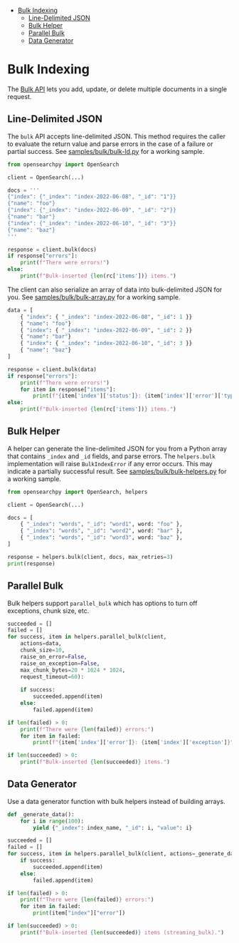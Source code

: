 - [Bulk Indexing](#bulk-indexing)
  - [Line-Delimited JSON](#line-delimited-json)
  - [Bulk Helper](#bulk-helper)
  - [Parallel Bulk](#parallel-bulk)
  - [Data Generator](#data-generator)

# Bulk Indexing

The [Bulk API](https://opensearch.org/docs/latest/api-reference/document-apis/bulk/) lets you add, update, or delete multiple documents in a single request.

## Line-Delimited JSON

The `bulk` API accepts line-delimited JSON. This method requires the caller to evaluate the return value and parse errors in the case of a failure or partial success. See [samples/bulk/bulk-ld.py](../samples/bulk/bulk-ld.py) for a working sample.

```python
from opensearchpy import OpenSearch

client = OpenSearch(...)

docs = '''
{"index": {"_index": "index-2022-06-08", "_id": "1"}}
{"name": "foo"} 
{"index": {"_index": "index-2022-06-09", "_id": "2"}}
{"name": "bar"}
{"index": {"_index": "index-2022-06-10", "_id": "3"}}
{"name": "baz"}
'''

response = client.bulk(docs)
if response["errors"]:
    print(f"There were errors!")
else:
    print(f"Bulk-inserted {len(rc['items'])} items.")
```

The client can also serialize an array of data into bulk-delimited JSON for you. See [samples/bulk/bulk-array.py](../samples/bulk/bulk-array.py) for a working sample.

```python
data = [
    { "index": { "_index": "index-2022-06-08", "_id": 1 }}
    { "name": "foo"} 
    { "index": { "_index": "index-2022-06-09", "_id": 2 }}
    { "name": "bar"}
    { "index": { "_index": "index-2022-06-10", "_id": 3 }}
    { "name": "baz"}
]

response = client.bulk(data)
if response["errors"]:
    print(f"There were errors!")
    for item in response["items"]:
        print(f"{item['index']['status']}: {item['index']['error']['type']}")
else:
    print(f"Bulk-inserted {len(rc['items'])} items.")
```

## Bulk Helper

A helper can generate the line-delimited JSON for you from a Python array that contains `_index` and `_id` fields, and parse errors. The `helpers.bulk` implementation will raise `BulkIndexError` if any error occurs. This may indicate a partially successful result. See [samples/bulk/bulk-helpers.py](../samples/bulk/bulk-helpers.py) for a working sample.

```python
from opensearchpy import OpenSearch, helpers

client = OpenSearch(...)

docs = [
    { "_index": "words", "_id": "word1", word: "foo" },
    { "_index": "words", "_id": "word2", word: "bar" },
    { "_index": "words", "_id": "word3", word: "baz" },
]

response = helpers.bulk(client, docs, max_retries=3)
print(response)
```

## Parallel Bulk

Bulk helpers support `parallel_bulk` which has options to turn off exceptions, chunk size, etc.

```python
succeeded = []
failed = []
for success, item in helpers.parallel_bulk(client, 
    actions=data, 
    chunk_size=10, 
    raise_on_error=False,
    raise_on_exception=False,
    max_chunk_bytes=20 * 1024 * 1024,
    request_timeout=60):
    
    if success:
        succeeded.append(item)
    else:
        failed.append(item)

if len(failed) > 0:
    print(f"There were {len(failed)} errors:")
    for item in failed:
        print(f"{item['index']['error']}: {item['index']['exception']}")

if len(succeeded) > 0:
    print(f"Bulk-inserted {len(succeeded)} items.")
```

## Data Generator

Use a data generator function with bulk helpers instead of building arrays.

```python
def _generate_data():
    for i in range(100):
        yield {"_index": index_name, "_id": i, "value": i}

succeeded = []
failed = []
for success, item in helpers.parallel_bulk(client, actions=_generate_data()):
    if success:
        succeeded.append(item)
    else:
        failed.append(item)

if len(failed) > 0:
    print(f"There were {len(failed)} errors:")
    for item in failed:
        print(item["index"]["error"])

if len(succeeded) > 0:
    print(f"Bulk-inserted {len(succeeded)} items (streaming_bulk).")
```